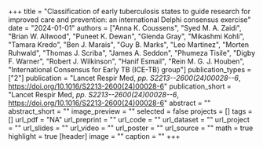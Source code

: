 +++
title = "Classification of early tuberculosis states to guide research for improved care and prevention: an international Delphi consensus exercise"
date = "2024-01-01"
authors = ["Anna K. Coussens", "Syed M. A. Zaidi", "Brian W. Allwood", "Puneet K. Dewan", "Glenda Gray", "Mikashmi Kohli", "Tamara Kredo", "Ben J. Marais", "Guy B. Marks", "Leo Martinez", "Morten Ruhwald", "Thomas J. Scriba", "James A. Seddon", "Phumeza Tisile", "Digby F. Warner", "Robert J. Wilkinson", "Hanif Esmail", "Rein M. G. J. Houben", "International Consensus for Early TB (ICE-TB) group"]
publication_types = ["2"]
publication = "Lancet Respir Med, _pp. S2213--2600(24)00028--6_, https://doi.org/10.1016/S2213-2600(24)00028-6"
publication_short = "Lancet Respir Med, _pp. S2213--2600(24)00028--6_, https://doi.org/10.1016/S2213-2600(24)00028-6"
abstract = ""
abstract_short = ""
image_preview = ""
selected = false
projects = []
tags = []
url_pdf = "NA"
url_preprint = ""
url_code = ""
url_dataset = ""
url_project = ""
url_slides = ""
url_video = ""
url_poster = ""
url_source = ""
math = true
highlight = true
[header]
image = ""
caption = ""
+++
